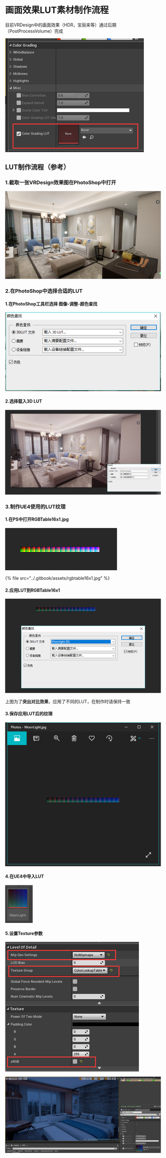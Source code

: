 # 画面效果LUT素材制作流程

目前VRDesign中的画面效果（HDR，宝丽来等）通过后期（PostProcessVolume）完成

![&#x8BBE;&#x7F6E;LUT](../.gitbook/assets/image%20%286%29.png)

## LUT制作流程（参考）

### 1.截取一张VRDesign效果图在PhotoShop中打开

![VRDesign&#x7CBE;&#x54C1;&#x6848;&#x4F8B;&#xFF1A;&#x8F7B;&#x5962;1000&#x5BA2;&#x9910;&#x5385;](../.gitbook/assets/image%20%283%29.png)

### 2.在PhotoShop中选择合适的LUT

#### 1.在PhotoShop工具栏选择 图像-调整-颜色查找

![LUT&#x8BBE;&#x7F6E;](../.gitbook/assets/image.png)

#### 2.选择载入3D LUT

![PS&#x81EA;&#x5E26;&#x7684;LUT&#xFF0C;SoftWarming](../.gitbook/assets/image%20%284%29.png)

### 3.制作UE4使用的LUT纹理

#### 1.在PS中打开RGBTable16x1.jpg

![RGBTable16x1](../.gitbook/assets/image%20%287%29.png)

{% file src="../.gitbook/assets/rgbtable16x1.jpg" %}

#### 2.应用LUT到RGBTable16x1



![&#x5E94;&#x7528;LUT](../.gitbook/assets/image%20%285%29.png)

上图为了**突出对比效果**，应用了不同的LUT，在制作时请保持一致

#### 3.保存应用LUT后的纹理

![&#x4FDD;&#x5B58;&#x540E;&#x7684;LUT](../.gitbook/assets/image%20%289%29.png)

#### 4.在UE4中导入LUT

![&#x5BFC;&#x5165;&#x540E;&#x7684;Texture](../.gitbook/assets/image%20%282%29.png)

#### 5.设置Texture参数

![&#x8BBE;&#x7F6E;&#x53C2;&#x6570;](../.gitbook/assets/image%20%281%29.png)

![&#x4F7F;&#x7528;MoonLight&#x6548;&#x679C;&#x56FE;](../.gitbook/assets/image%20%288%29.png)

